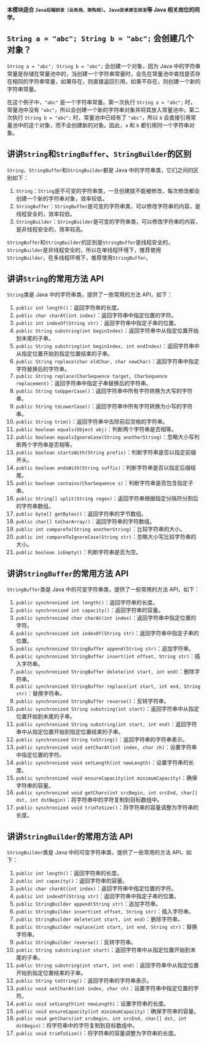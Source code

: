 **本模块适合 `Java后端研发（业务岗、架构岗）`、`Java安卓原生研发`等 Java 相关岗位的同学。**

## `String a = "abc"; String b = "abc";` 会创建几个对象？

`String a = "abc"; String b = "abc";` 会创建一个对象，因为 Java 中的字符串常量是存储在常量池中的，当创建一个字符串常量时，会先在常量池中查找是否存在相同的字符串常量，如果存在，则直接返回引用，如果不存在，则创建一个新的字符串常量。

在这个例子中，`"abc"` 是一个字符串常量。第一次执行 `String a = "abc";` 时，常量池中没有 `"abc"`，所以会创建一个新的字符串对象并将其放入常量池中。第二次执行 `String b = "abc";` 时，常量池中已经有了 `"abc"`，所以 `b` 会直接引用常量池中的这个对象，而不会创建新的对象。因此，`a` 和 `b` 都引用同一个字符串对象。

## 讲讲`String`和`StringBuffer`、`StringBuilder`的区别

`String`、`StringBuffer`和`StringBuilder`都是 Java 中的字符串类，它们之间的区别如下：

1. `String`：`String`是不可变的字符串类，一旦创建就不能被修改，每次修改都会创建一个新的字符串对象，效率较低。
2. `StringBuffer`：`StringBuffer`是可变的字符串类，可以修改字符串的内容，是线程安全的，效率较低。
3. `StringBuilder`：`StringBuilder`是可变的字符串类，可以修改字符串的内容，是非线程安全的，效率较高。

`StringBuffer`和`StringBuilder`的区别是`StringBuffer`是线程安全的，`StringBuilder`是非线程安全的，所以在单线程环境下，推荐使用`StringBuilder`，在多线程环境下，推荐使用`StringBuffer`。

## 讲讲`String`的常用方法 API

`String`类是 Java 中的字符串类，提供了一些常用的方法 API，如下：

1. `public int length()`：返回字符串的长度。
2. `public char charAt(int index)`：返回字符串中指定位置的字符。
3. `public int indexOf(String str)`：返回字符串中指定子串的位置。
4. `public String substring(int beginIndex)`：返回字符串中从指定位置开始到末尾的子串。
5. `public String substring(int beginIndex, int endIndex)`：返回字符串中从指定位置开始到指定位置结束的子串。
6. `public String replace(char oldChar, char newChar)`：返回字符串中指定字符替换后的字符串。
7. `public String replace(CharSequence target, CharSequence replacement)`：返回字符串中指定子串替换后的字符串。
8. `public String toUpperCase()`：返回字符串中所有字符转换为大写的字符串。
9. `public String toLowerCase()`：返回字符串中所有字符转换为小写的字符串。
10. `public String trim()`：返回字符串中去除前后空格的字符串。
11. `public boolean equals(Object obj)`：判断两个字符串是否相等。
12. `public boolean equalsIgnoreCase(String anotherString)`：忽略大小写判断两个字符串是否相等。
13. `public boolean startsWith(String prefix)`：判断字符串是否以指定前缀开头。
14. `public boolean endsWith(String suffix)`：判断字符串是否以指定后缀结尾。
15. `public boolean contains(CharSequence s)`：判断字符串是否包含指定子串。
16. `public String[] split(String regex)`：返回字符串根据指定分隔符分割后的字符串数组。
17. `public byte[] getBytes()`：返回字符串的字节数组。
18. `public char[] toCharArray()`：返回字符串的字符数组。
19. `public int compareTo(String anotherString)`：比较字符串的大小。
20. `public int compareToIgnoreCase(String str)`：忽略大小写比较字符串的大小。
21. `public boolean isEmpty()`：判断字符串是否为空。

## 讲讲`StringBuffer`的常用方法 API

`StringBuffer`类是 Java 中的可变字符串类，提供了一些常用的方法 API，如下：

1. `public synchronized int length()`：返回字符串的长度。
2. `public synchronized int capacity()`：返回字符串的容量。
3. `public synchronized char charAt(int index)`：返回字符串中指定位置的字符。
4. `public synchronized int indexOf(String str)`：返回字符串中指定子串的位置。
5. `public synchronized StringBuffer append(String str)`：追加字符串。
6. `public synchronized StringBuffer insert(int offset, String str)`：插入字符串。
7. `public synchronized StringBuffer delete(int start, int end)`：删除字符串。
8. `public synchronized StringBuffer replace(int start, int end, String str)`：替换字符串。
9. `public synchronized StringBuffer reverse()`：反转字符串。
10. `public synchronized String substring(int start)`：返回字符串中从指定位置开始到末尾的子串。
11. `public synchronized String substring(int start, int end)`：返回字符串中从指定位置开始到指定位置结束的子串。
12. `public synchronized String toString()`：返回字符串的字符串表示。
13. `public synchronized void setCharAt(int index, char ch)`：设置字符串中指定位置的字符。
14. `public synchronized void setLength(int newLength)`：设置字符串的长度。
15. `public synchronized void ensureCapacity(int minimumCapacity)`：确保字符串的容量。
16. `public synchronized void getChars(int srcBegin, int srcEnd, char[] dst, int dstBegin)`：将字符串中的字符复制到目标数组中。
17. `public synchronized void trimToSize()`：将字符串的容量调整为字符串的长度。

## 讲讲`StringBuilder`的常用方法 API

`StringBuilder`类是 Java 中的可变字符串类，提供了一些常用的方法 API，如下：

1. `public int length()`：返回字符串的长度。
2. `public int capacity()`：返回字符串的容量。
3. `public char charAt(int index)`：返回字符串中指定位置的字符。
4. `public int indexOf(String str)`：返回字符串中指定子串的位置。
5. `public StringBuilder append(String str)`：追加字符串。
6. `public StringBuilder insert(int offset, String str)`：插入字符串。
7. `public StringBuilder delete(int start, int end)`：删除字符串。
8. `public StringBuilder replace(int start, int end, String str)`：替换字符串。
9. `public StringBuilder reverse()`：反转字符串。
10. `public String substring(int start)`：返回字符串中从指定位置开始到末尾的子串。
11. `public String substring(int start, int end)`：返回字符串中从指定位置开始到指定位置结束的子串。
12. `public String toString()`：返回字符串的字符串表示。
13. `public void setCharAt(int index, char ch)`：设置字符串中指定位置的字符。
14. `public void setLength(int newLength)`：设置字符串的长度。
15. `public void ensureCapacity(int minimumCapacity)`：确保字符串的容量。
16. `public void getChars(int srcBegin, int srcEnd, char[] dst, int dstBegin)`：将字符串中的字符复制到目标数组中。
17. `public void trimToSize()`：将字符串的容量调整为字符串的长度。